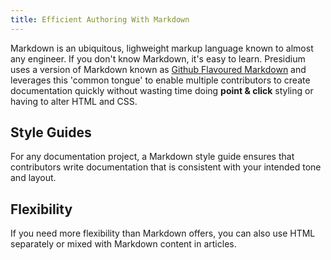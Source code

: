 ```yaml
---
title: Efficient Authoring With Markdown
---
```


Markdown is an ubiquitous, lighweight markup language known to almost any engineer. If you don't know Markdown, it's easy to learn. Presidium uses a version of Markdown known as [Github Flavoured Markdown](https://guides.github.com/features/mastering-markdown/#GitHub-flavored-markdown) and leverages this 'common tongue' to enable multiple contributors to create documentation quickly without wasting time doing **point & click** styling or having to alter HTML and CSS.

## Style Guides

For any documentation project, a Markdown style guide ensures that contributors write documentation that is consistent with your intended tone and layout.

## Flexibility

If you need more flexibility than Markdown offers, you can also use HTML separately or mixed with Markdown content in articles.
